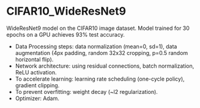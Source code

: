 # CIFAR10_WideResNet9
WideResNet9 model on the CIFAR10 image dataset. Model trained for 30 epochs on a GPU achieves 93% test accuracy.  
- Data Processing steps: data normalization (mean=0, sd=1), data augmentation (4px padding, random 32x32 cropping, p=0.5 random horizontal flip).  
- Network architecture: using residual connections, batch normalization, ReLU activation.  
- To accelerate learning: learning rate scheduling (one-cycle policy), gradient clipping.  
- To prevent overfitting: weight decay (~l2 regularization).  
- Optimizer: Adam.
